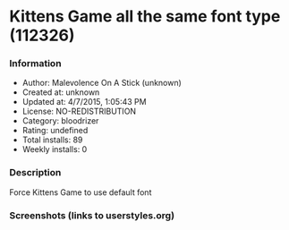 # Kittens Game all the same font type (112326)

### Information
- Author: Malevolence On A Stick (unknown)
- Created at: unknown
- Updated at: 4/7/2015, 1:05:43 PM
- License: NO-REDISTRIBUTION
- Category: bloodrizer
- Rating: undefined
- Total installs: 89
- Weekly installs: 0


### Description
Force Kittens Game to use default font


### Screenshots (links to userstyles.org)



